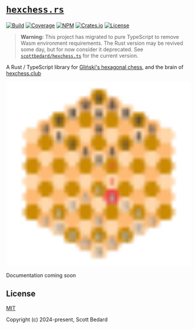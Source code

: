 # [`hexchess.rs`](https://github.com/scottbedard/hexchess.rs)

[![Build](https://github.com/scottbedard/hexchess.rs/actions/workflows/build.yml/badge.svg)](https://github.com/scottbedard/hexchess.rs/actions/workflows/build.yml)
[![Coverage](https://codecov.io/gh/scottbedard/hexchess.rs/graph/badge.svg?token=uHmFqhQDps)](https://codecov.io/gh/scottbedard/hexchess.rs)
[![NPM](https://img.shields.io/npm/v/%40bedard%2Fhexchess?logo=javascript&logoColor=%23f7df1e)](https://www.npmjs.com/package/@bedard/hexchess)
[![Crates.io](https://img.shields.io/crates/v/hexchess?logo=rust&logoColor=%23f74c00&label=cargo)](https://crates.io/crates/hexchess)
[![License](https://img.shields.io/badge/license-MIT-blue)](https://github.com/scottbedard/hexchess.rs/blob/main/LICENSE)

> **Warning:** This project has migrated to pure TypeScript to remove Wasm environment requirements. The Rust version may be revived some day, but for now consider it deprecated. See [`scottbedard/hexchess.ts`](https://github.com/scottbedard/hexchess.ts) for the current version.

A Rust / TypeScript library for [Gliński's hexagonal chess](https://en.wikipedia.org/wiki/Hexagonal_chess#Gli%C5%84ski's_hexagonal_chess), and the brain of [hexchess.club](https://hexchess.club)

<p align="center">
  <a href="https://hexchess.club">
    <img src="assets/hexchess.svg" width="500" />
  </a>
</p>

Documentation coming soon

## License

[MIT](https://github.com/scottbedard/hexchess.rs/blob/main/LICENSE)

Copyright (c) 2024-present, Scott Bedard
